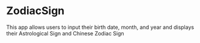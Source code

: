 # ZodiacSign
This app allows users to input their birth date, month, and year and displays their Astrological Sign and Chinese Zodiac Sign
